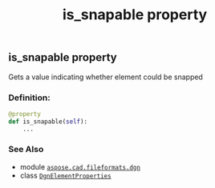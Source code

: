 ﻿---
title: is_snapable property
second_title: Aspose.CAD for Python via .NET API References
description: 
type: docs
weight: 100
url: /python-net/aspose.cad.fileformats.dgn/dgnelementproperties/is_snapable/
is_root: false
---

## is_snapable property


Gets a value indicating whether element could be snapped
### Definition:
```python
@property
def is_snapable(self):
    ...
```

### See Also
* module [`aspose.cad.fileformats.dgn`](../../)
* class [`DgnElementProperties`](/cad/python-net/aspose.cad.fileformats.dgn/dgnelementproperties)
